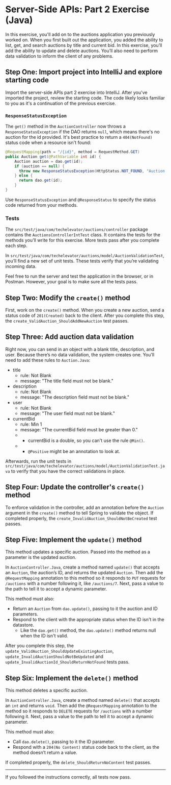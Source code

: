 # Server-Side APIs: Part 2 Exercise (Java)

In this exercise, you'll add on to the auctions application you previously worked on. When you first built out the application, you added the ability to list, get, and search auctions by title and current bid. In this exercise, you’ll add the ability to update and delete auctions. You’ll also need to perform data validation to inform the client of any problems.

## Step One: Import project into IntelliJ and explore starting code

Import the server-side APIs part 2 exercise into IntelliJ. After you've imported the project, review the starting code. The code likely looks familiar to you as it's a continuation of the previous exercise.

### `ResponseStatusException`

The `get()` method in the `AuctionController` now throws a `ResponseStatusException` if the DAO returns `null`, which means there's no auction for the id provided. It's best practice to return a `404(NotFound)` status code when a resource isn't found:

```java
@RequestMapping(path = "/{id}", method = RequestMethod.GET)
public Auction get(@PathVariable int id) {
    Auction auction = dao.get(id);
    if (auction == null) {
      throw new ResponseStatusException(HttpStatus.NOT_FOUND, "Auction Not Found");
    } else {
      return dao.get(id);
    }
}
```

Use `ResponseStatusException` and `@ResponseStatus` to specify the status code returned from your methods.

### Tests

The `src/test/java/com/techelevator/auctions/controller` package contains the `AuctionsControllerIntTest` class. It contains the tests for the methods you’ll write for this exercise. More tests pass after you complete each step.

In `src/test/java/com/techelevator/auctions/model/AuctionValidationTest`, you’ll find a new set of unit tests. These tests verify that you’re validating incoming data.

Feel free to run the server and test the application in the browser, or in Postman. However, your goal is to make sure all the tests pass.

## Step Two: Modify the `create()` method

First, work on the `create()` method. When you create a new auction, send a status code of `201(Created)` back to the client. After you complete this step, the `create_ValidAuction_ShouldAddNewAuction` test passes.

## Step Three: Add auction data validation

Right now, you can send in an object with a blank title, description, and user. Because there’s no data validation, the system creates one. You’ll need to add these rules to `Auction.Java`:

- title
  - rule: Not Blank
  - message: "The title field must not be blank."
- description
  - rule: Not Blank
  - message: "The description field must not be blank."
- user
  - rule: Not Blank
  - message: "The user field must not be blank."
- currentBid
  - rule: Min 1
  - message: "The currentBid field must be greater than 0."
  - * currentBid is a double, so you can't use the rule `@Min()`.
  - * `@Positive` might be an annotation to look at.

Afterwards, run the unit tests in `src/test/java/com/techelevator/auctions/model/AuctionValidationTest.java` to verify that you have the correct validations in place.

## Step Four: Update the controller's `create()` method

To enforce validation in the controller, add an annotation before the `Auction` argument in the `create()` method to tell Spring to validate the object. If completed properly, the `create_InvalidAuction_ShouldNotBeCreated` test passes.

## Step Five: Implement the `update()` method

This method updates a specific auction. Passed into the method as a parameter is the updated auction.

In `AuctionController.Java`, create a method named `update()` that accepts an `Auction`, the auction’s ID, and returns the updated `Auction`. Then add the `@RequestMapping` annotation to this method so it responds to `PUT` requests for `/auctions` with a number following it, like `/auctions/7`. Next, pass a value to the path to tell it to accept a dynamic parameter.

This method must also:

* Return an `Auction` from `dao.update()`, passing to it the auction and ID parameters.
* Respond to the client with the appropriate status when the ID isn't in the datastore.
  * Like the `dao.get()` method, the `dao.update()` method returns null when the ID isn't valid.

After you complete this step, the `update_ValidAuction_ShouldUpdateExistingAuction`, `update_InvalidAuctionShouldNotBeUpdated` and `update_InvalidAuctionId_ShouldReturnNotFound` tests pass.

## Step Six: Implement the `delete()` method

This method deletes a specific auction.

In `AuctionController.Java`, create a method named `delete()` that accepts an `int` and returns `void`. Then add the `@RequestMapping` annotation to the method so it responds to `DELETE` requests for `/auctions` with a number following it. Next, pass a value to the path to tell it to accept a dynamic parameter.

This method must also:

* Call `dao.delete()`, passing to it the ID parameter.
* Respond with a `204(No Content)` status code back to the client, as the method doesn’t return a value.

If completed properly, the `delete_ShouldReturnNoContent` test passes.

---

If you followed the instructions correctly, all tests now pass.
